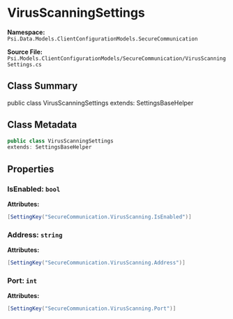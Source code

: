 # VirusScanningSettings

**Namespace:** `Psi.Data.Models.ClientConfigurationModels.SecureCommunication`

**Source File:** `Psi.Models.ClientConfigurationModels/SecureCommunication/VirusScanningSettings.cs`

## Class Summary

public class VirusScanningSettings
extends: SettingsBaseHelper

## Class Metadata

```typescript
public class VirusScanningSettings
extends: SettingsBaseHelper
```

## Properties

### IsEnabled: `bool`



**Attributes:**
```csharp
[SettingKey("SecureCommunication.VirusScanning.IsEnabled")]
```

### Address: `string`



**Attributes:**
```csharp
[SettingKey("SecureCommunication.VirusScanning.Address")]
```

### Port: `int`



**Attributes:**
```csharp
[SettingKey("SecureCommunication.VirusScanning.Port")]
```

